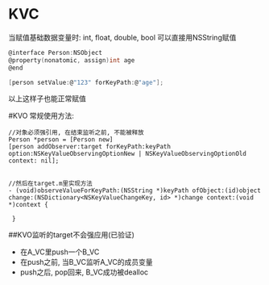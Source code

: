 # KVC
当赋值基础数据变量时: int, float, double, bool
可以直接用NSString赋值
```c
@interface Person:NSObject
@property(nonatomic, assign)int age
@end

[person setValue:@"123" forKeyPath:@"age"];
```
以上这样子也能正常赋值

#KVO
常规使用方法:
```
//对象必须强引用, 在结束监听之前, 不能被释放
Person *person = [Person new]
[person addObserver:target forKeyPath:keyPath option:NSKeyValueObservingOptionNew | NSKeyValueObservingOptionOld context: nil];


//然后在target.m里实现方法
- (void)observeValueForKeyPath:(NSString *)keyPath ofObject:(id)object change:(NSDictionary<NSKeyValueChangeKey, id> *)change context:(void *)context {
    
 }
```

##KVO监听的target不会强应用(已验证)
* 在A_VC里push一个B_VC
* 在push之前, 当B_VC监听A_VC的成员变量
* push之后, pop回来, B_VC成功被dealloc

